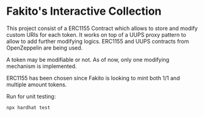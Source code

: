 # Fakito's Interactive Collection

This project consist of a ERC1155 Contract which allows to store and modify custom URIs for each token.
It works on top of a UUPS proxy pattern to allow to add further modifying logics. ERC1155 and UUPS contracts from OpenZeppelin are being used.

A token may be modifiable or not. As of now, only one modifying mechanism is implemented.

ERC1155 has been chosen since Fakito is looking to mint both 1/1 and multiple amount tokens.

Run for unit testing:

```shell
npx hardhat test
```